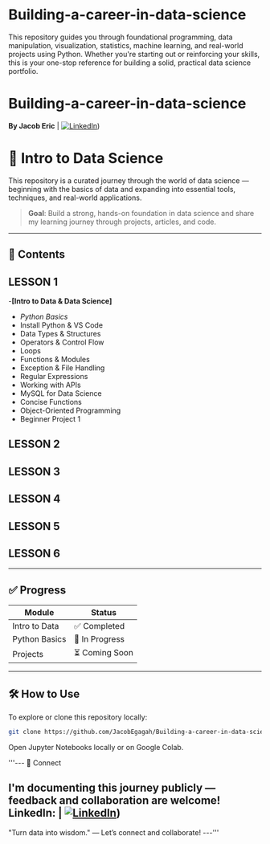 # Building-a-career-in-data-science
This repository guides you through foundational programming, data manipulation, visualization, statistics, machine learning, and real-world projects using Python. Whether you're starting out or reinforcing your skills, this is your one-stop reference for building a solid, practical data science portfolio.

# Building-a-career-in-data-science   
**By Jacob Eric** | [![LinkedIn](https://img.shields.io/badge/-Connect-blue?logo=linkedin)]([https://www.linkedin.com/in/jacob-egagah-74991414b?utm_source=share&utm_campaign=share_via&utm_content=profile&utm_medium=android_app]))  

# 🚀 Intro to Data Science  

This repository is a curated journey through the world of data science — beginning with the basics of data and expanding into essential tools, techniques, and real-world applications.  

> **Goal**: Build a strong, hands-on foundation in data science and share my learning journey through projects, articles, and code.

---

## 📘 Contents  
## LESSON 1
-**[Intro to Data & Data Science]**  
  - *Python Basics*   
  - Install Python & VS Code  
  - Data Types & Structures  
  - Operators & Control Flow  
  - Loops  
  - Functions & Modules  
  - Exception & File Handling  
  - Regular Expressions  
  - Working with APIs  
  - MySQL for Data Science  
  - Concise Functions  
  - Object-Oriented Programming  
  - Beginner Project 1  
## LESSON 2
## LESSON 3
## LESSON 4
## LESSON 5
## LESSON 6
---

## ✅ Progress  
| Module             | Status        |  
|--------------------|---------------|  
| Intro to Data      | ✅ Completed  |  
| Python Basics      | 🔄 In Progress |  
| Projects           | ⏳ Coming Soon |

---

## 🛠️ How to Use  
To explore or clone this repository locally:
```bash
git clone https://github.com/JacobEgagah/Building-a-career-in-data-science.git
```
Open Jupyter Notebooks locally or on Google Colab.

'''---
🤝 Connect

I'm documenting this journey publicly — feedback and collaboration are welcome!
LinkedIn: | [![LinkedIn](https://img.shields.io/badge/-Connect-blue?logo=linkedin)]([https://www.linkedin.com/in/jacob-egagah-74991414b?utm_source=share&utm_campaign=share_via&utm_content=profile&utm_medium=android_app])) 
---
"Turn data into wisdom." — Let’s connect and collaborate!
---'''


